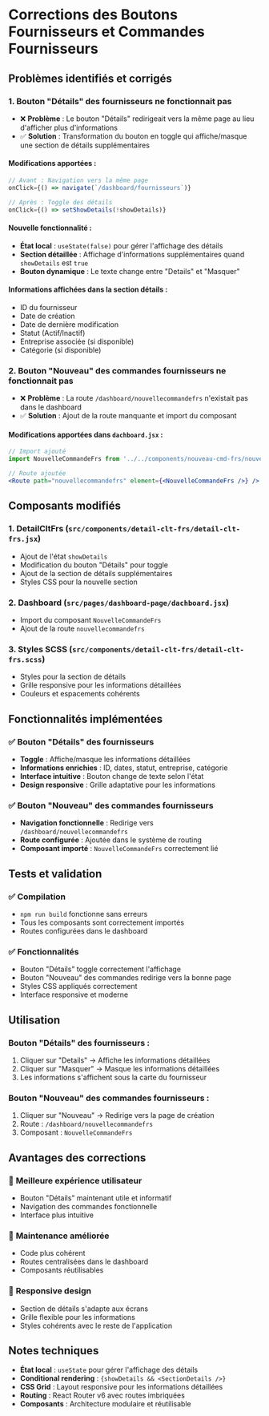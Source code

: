 # Corrections des Boutons Fournisseurs et Commandes Fournisseurs

## Problèmes identifiés et corrigés

### 1. **Bouton "Détails" des fournisseurs ne fonctionnait pas**
- ❌ **Problème** : Le bouton "Détails" redirigeait vers la même page au lieu d'afficher plus d'informations
- ✅ **Solution** : Transformation du bouton en toggle qui affiche/masque une section de détails supplémentaires

#### Modifications apportées :
```jsx
// Avant : Navigation vers la même page
onClick={() => navigate(`/dashboard/fournisseurs`)}

// Après : Toggle des détails
onClick={() => setShowDetails(!showDetails)}
```

#### Nouvelle fonctionnalité :
- **État local** : `useState(false)` pour gérer l'affichage des détails
- **Section détaillée** : Affichage d'informations supplémentaires quand `showDetails` est `true`
- **Bouton dynamique** : Le texte change entre "Details" et "Masquer"

#### Informations affichées dans la section détails :
- ID du fournisseur
- Date de création
- Date de dernière modification
- Statut (Actif/Inactif)
- Entreprise associée (si disponible)
- Catégorie (si disponible)

### 2. **Bouton "Nouveau" des commandes fournisseurs ne fonctionnait pas**
- ❌ **Problème** : La route `/dashboard/nouvellecommandefrs` n'existait pas dans le dashboard
- ✅ **Solution** : Ajout de la route manquante et import du composant

#### Modifications apportées dans `dachboard.jsx` :
```jsx
// Import ajouté
import NouvelleCommandeFrs from '../../components/nouveau-cmd-frs/nouveau-cmd-frs';

// Route ajoutée
<Route path="nouvellecommandefrs" element={<NouvelleCommandeFrs />} />
```

## Composants modifiés

### 1. **DetailCltFrs** (`src/components/detail-clt-frs/detail-clt-frs.jsx`)
- Ajout de l'état `showDetails`
- Modification du bouton "Détails" pour toggle
- Ajout de la section de détails supplémentaires
- Styles CSS pour la nouvelle section

### 2. **Dashboard** (`src/pages/dashboard-page/dachboard.jsx`)
- Import du composant `NouvelleCommandeFrs`
- Ajout de la route `nouvellecommandefrs`

### 3. **Styles SCSS** (`src/components/detail-clt-frs/detail-clt-frs.scss`)
- Styles pour la section de détails
- Grille responsive pour les informations détaillées
- Couleurs et espacements cohérents

## Fonctionnalités implémentées

### ✅ **Bouton "Détails" des fournisseurs**
- **Toggle** : Affiche/masque les informations détaillées
- **Informations enrichies** : ID, dates, statut, entreprise, catégorie
- **Interface intuitive** : Bouton change de texte selon l'état
- **Design responsive** : Grille adaptative pour les informations

### ✅ **Bouton "Nouveau" des commandes fournisseurs**
- **Navigation fonctionnelle** : Redirige vers `/dashboard/nouvellecommandefrs`
- **Route configurée** : Ajoutée dans le système de routing
- **Composant importé** : `NouvelleCommandeFrs` correctement lié

## Tests et validation

### ✅ **Compilation**
- `npm run build` fonctionne sans erreurs
- Tous les composants sont correctement importés
- Routes configurées dans le dashboard

### ✅ **Fonctionnalités**
- Bouton "Détails" toggle correctement l'affichage
- Bouton "Nouveau" des commandes redirige vers la bonne page
- Styles CSS appliqués correctement
- Interface responsive et moderne

## Utilisation

### **Bouton "Détails" des fournisseurs :**
1. Cliquer sur "Details" → Affiche les informations détaillées
2. Cliquer sur "Masquer" → Masque les informations détaillées
3. Les informations s'affichent sous la carte du fournisseur

### **Bouton "Nouveau" des commandes fournisseurs :**
1. Cliquer sur "Nouveau" → Redirige vers la page de création
2. Route : `/dashboard/nouvellecommandefrs`
3. Composant : `NouvelleCommandeFrs`

## Avantages des corrections

### 🎯 **Meilleure expérience utilisateur**
- Bouton "Détails" maintenant utile et informatif
- Navigation des commandes fonctionnelle
- Interface plus intuitive

### 🔧 **Maintenance améliorée**
- Code plus cohérent
- Routes centralisées dans le dashboard
- Composants réutilisables

### 📱 **Responsive design**
- Section de détails s'adapte aux écrans
- Grille flexible pour les informations
- Styles cohérents avec le reste de l'application

## Notes techniques

- **État local** : `useState` pour gérer l'affichage des détails
- **Conditional rendering** : `{showDetails && <SectionDetails />}`
- **CSS Grid** : Layout responsive pour les informations détaillées
- **Routing** : React Router v6 avec routes imbriquées
- **Composants** : Architecture modulaire et réutilisable
